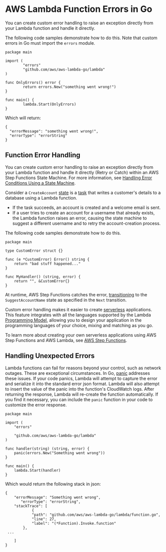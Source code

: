 # AWS Lambda Function Errors in Go<a name="go-programming-model-errors"></a>

You can create custom error handling to raise an exception directly from your Lambda function and handle it directly\. 

The following code samples demonstrate how to do this\. Note that custom errors in Go must import the `errors` module\.

```
package main
 
import (
        "errors"
        "github.com/aws/aws-lambda-go/lambda"
)
 
func OnlyErrors() error {
        return errors.New("something went wrong!")
}
 
func main() {
        lambda.Start(OnlyErrors)
}
```

Which will return:

```
{
  "errorMessage": "something went wrong!",
  "errorType": "errorString"
}
```

## Function Error Handling<a name="python-custom-errors"></a>

You can create custom error handling to raise an exception directly from your Lambda function and handle it directly \(Retry or Catch\) within an AWS Step Functions State Machine\. For more information, see [Handling Error Conditions Using a State Machine](https://docs.aws.amazon.com/step-functions/latest/dg/tutorial-handling-error-conditions.html)\. 

Consider a `CreateAccount` [state](https://docs.aws.amazon.com/step-functions/latest/dg/awl-ref-states.html) is a [task](https://docs.aws.amazon.com/step-functions/latest/dg/awl-ref-states-task.html) that writes a customer's details to a database using a Lambda function\.
+ If the task succeeds, an account is created and a welcome email is sent\.
+ If a user tries to create an account for a username that already exists, the Lambda function raises an error, causing the state machine to suggest a different username and to retry the account\-creation process\.

The following code samples demonstrate how to do this\. 

```
package main

type CustomError struct {}

func (e *CustomError) Error() string {
	return "bad stuff happened..."
}

func MyHandler() (string, error) {
	return "", &CustomError{}
}
```

At runtime, AWS Step Functions catches the error, [transitioning](https://docs.aws.amazon.com/step-functions/latest/dg/concepts-transitions.html) to the `SuggestAccountName` state as specified in the `Next` transition\.

Custom error handling makes it easier to create [serverless](https://aws.amazon.com/serverless) applications\. This feature integrates with all the languages supported by the Lambda [Programming Model](programming-model-v2.md), allowing you to design your application in the programming languages of your choice, mixing and matching as you go\.

To learn more about creating your own serverless applications using AWS Step Functions and AWS Lambda, see [AWS Step Functions](https://aws.amazon.com/step-functions/)\. 

## Handling Unexpected Errors<a name="go-errors-panic"></a>

Lambda functions can fail for reasons beyond your control, such as network outages\. These are exceptional circumstances\. In Go, [panic](https://gobyexample.com/panic) addresses these issues\. If your code panics, Lambda will attempt to capture the error and serialize it into the standard error json format\. Lambda will also attempt to insert the value of the panic into the function's CloudWatch logs\. After returning the response, Lambda will re\-create the function automatically\. If you find it necessary, you can include the `panic` function in your code to customize the error response\.

```
package main

import (
	"errors"

	"github.com/aws/aws-lambda-go/lambda"
)

func handler(string) (string, error) {
	panic(errors.New("Something went wrong"))
}

func main() {
	lambda.Start(handler)
}
```

Which would return the following stack in json:

```
{
    "errorMessage": "Something went wrong",
       "errorType": "errorString",
    "stackTrace": [ 
            {
            "path": "github.com/aws/aws-lambda-go/lambda/function.go",
            "line": 27,
            "label": "(*Function).Invoke.function"
        },
 ...
    
    ]
}
```
